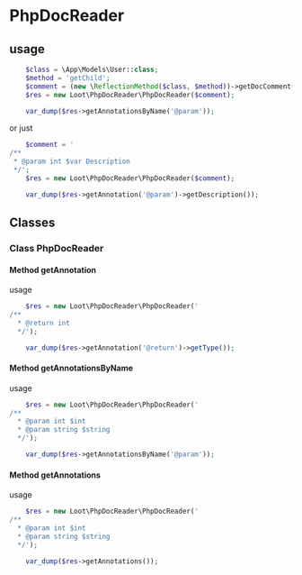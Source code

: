 # PhpDocReader

## usage

```php
    $class = \App\Models\User::class;
    $method = 'getChild';
    $comment = (new \ReflectionMethod($class, $method))->getDocComment();
    $res = new Loot\PhpDocReader\PhpDocReader($comment);

    var_dump($res->getAnnotationsByName('@param'));
``` 

or just 

```php
    $comment = '
/**
 * @param int $var Description
 */';
    $res = new Loot\PhpDocReader\PhpDocReader($comment);

    var_dump($res->getAnnotation('@param')->getDescription());
``` 

## Classes
### Class PhpDocReader

#### Method getAnnotation
usage

```php
    $res = new Loot\PhpDocReader\PhpDocReader('
/**
  * @return int
  */');

    var_dump($res->getAnnotation('@return')->getType());
``` 

#### Method getAnnotationsByName
usage

```php
    $res = new Loot\PhpDocReader\PhpDocReader('
/**
  * @param int $int
  * @param string $string
  */');

    var_dump($res->getAnnotationsByName('@param'));
``` 

#### Method getAnnotations
usage

```php
    $res = new Loot\PhpDocReader\PhpDocReader('
/**
  * @param int $int
  * @param string $string
  */');

    var_dump($res->getAnnotations());
``` 
